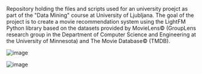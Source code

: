 Repository holding the files and scripts used for an university proejct as part of the "Data Mining" course at University of Ljubljana. 
The goal of the project is to create a movie recommendation system using the LightFM Python library based on the datasets provided by MovieLens© (GroupLens research group in the Department of Computer Science and Engineering at the University of Minnesota) and The Movie Database© (TMDB). 

![image](https://github.com/user-attachments/assets/db6b904f-b370-43d8-93f2-bf799b1c812c)

![image](https://github.com/user-attachments/assets/087a8bfd-e18b-4aaf-aef9-aa4d30d6f39d)
